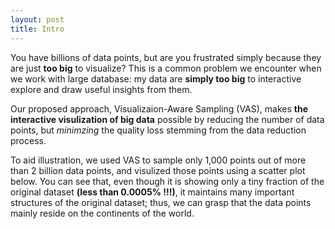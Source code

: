 ```yaml
---
layout: post
title: Intro
---
```


You have billions of data points, but are you frustrated simply because they are just
**too big** to visualize? This is a common problem we encounter when we work
with large database: my data are **simply too big** to interactive explore and
draw useful insights from them.

Our proposed approach, Visualizaion-Aware Sampling (VAS), makes **the
interactive visulization of big data** possible by reducing the number of data
points, but *minimzing* the quality loss stemming from the data reduction
process.

To aid illustration, we used VAS to sample only 1,000 points out of more than 2
billion data points, and visulized those points using a scatter plot below. You
can see that, even though it is showing only a tiny fraction of the original
dataset **(less than 0.0005% !!!)**, it maintains many important structures of
the original dataset; thus, we can grasp that the data points mainly reside on
the continents of the world.

<br>
<div id="container" style="width: 600px; height: 400px;"></div>

<script src="mymap.js"></script>
